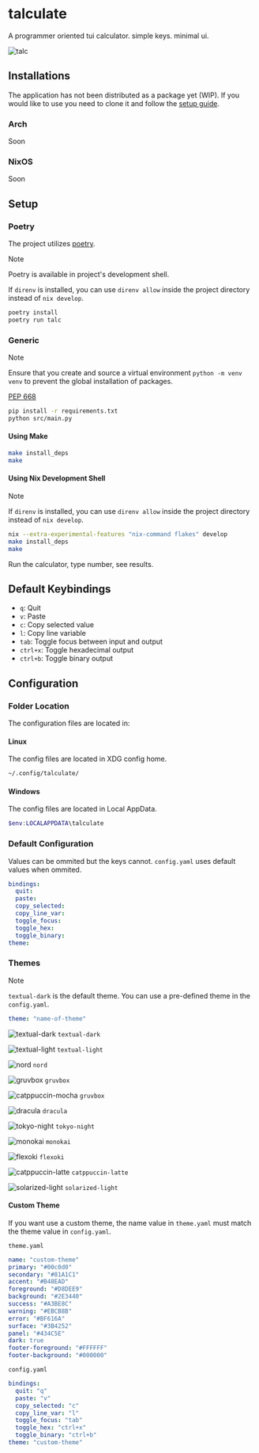 # talculate

A programmer oriented tui calculator. simple keys. minimal ui.

![talc](public/preview.gif)

## Installations

The application has not been distributed as a package yet (WIP).
If you would like to use you need to clone it and follow the [setup guide](#setup).

### Arch

Soon

### NixOS

Soon

## Setup

### Poetry

The project utilizes [poetry](https://python-poetry.org/).

> [!NOTE]
>
> Poetry is available in project's development shell.
>
> If `direnv` is installed, you can use `direnv allow` inside the project directory instead of `nix develop`.

```sh
poetry install
poetry run talc
```

### Generic

> [!NOTE]
>
> Ensure that you create and source a virtual environment `python -m venv venv`
> to prevent the global installation of packages.
>
> [PEP 668](https://peps.python.org/pep-0668/)

```sh
pip install -r requirements.txt
python src/main.py
```

#### Using Make

```sh
make install_deps
make
```

#### Using Nix Development Shell

> [!NOTE]
>
> If `direnv` is installed, you can use `direnv allow` inside the project directory instead of `nix develop`.

```sh
nix --extra-experimental-features "nix-command flakes" develop
make install_deps
make
```

Run the calculator, type number, see results.

## Default Keybindings

- `q`: Quit
- `v`: Paste
- `c`: Copy selected value
- `l`: Copy line variable
- `tab`: Toggle focus between input and output
- `ctrl+x`: Toggle hexadecimal output
- `ctrl+b`: Toggle binary output

## Configuration

### Folder Location

The configuration files are located in:

#### Linux

The config files are located in XDG config home.

```sh
~/.config/talculate/
```

#### Windows

The config files are located in Local AppData.

```ps1
$env:LOCALAPPDATA\talculate
```

### Default Configuration

Values can be ommited but the keys cannot.
`config.yaml` uses default values when ommited.

```yaml
bindings:
  quit:
  paste:
  copy_selected:
  copy_line_var:
  toggle_focus:
  toggle_hex:
  toggle_binary:
theme:
```

### Themes

> [!NOTE]
>
> `textual-dark` is the default theme.
> You can use a pre-defined theme in the `config.yaml`.
>
> ```yaml
> theme: "name-of-theme"
> ```

![textual-dark](public/textual-dark.png)
`textual-dark`

![textual-light](public/textual-light.png)
`textual-light`

![nord](public/nord.png)
`nord`

![gruvbox](public/gruvbox.png)
`gruvbox`

![catppuccin-mocha](public/catppuccin-mocha.png)
`gruvbox`

![dracula](public/dracula.png)
`dracula`

![tokyo-night](public/tokyo-night.png)
`tokyo-night`

![monokai](public/monokai.png)
`monokai`

![flexoki](public/flexoki.png)
`flexoki`

![catppuccin-latte](public/catppuccin-latte.png)
`catppuccin-latte`

![solarized-light](public/solarized-light.png)
`solarized-light`

#### Custom Theme

If you want use a custom theme,
the name value in `theme.yaml` must match the theme value in `config.yaml`.

`theme.yaml`

```yaml
name: "custom-theme"
primary: "#00c0d0"
secondary: "#81A1C1"
accent: "#B48EAD"
foreground: "#D8DEE9"
background: "#2E3440"
success: "#A3BE8C"
warning: "#EBCB8B"
error: "#BF616A"
surface: "#3B4252"
panel: "#434C5E"
dark: true
footer-foreground: "#FFFFFF"
footer-background: "#000000"
```

`config.yaml`

```yaml
bindings:
  quit: "q"
  paste: "v"
  copy_selected: "c"
  copy_line_var: "l"
  toggle_focus: "tab"
  toggle_hex: "ctrl+x"
  toggle_binary: "ctrl+b"
theme: "custom-theme"
```

